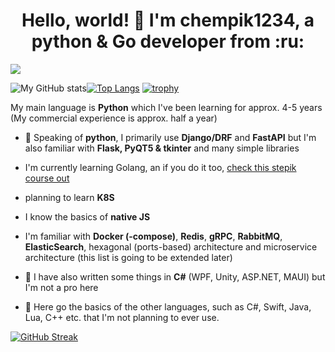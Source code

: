 <h1 align="center">Hello, world! 👋 I'm chempik1234, a python & Go developer from :ru:</h1>

![](https://komarev.com/ghpvc/?username=chempik1234)

![My GitHub stats](https://github-readme-stats.vercel.app/api?username=chempik1234)[![Top Langs](https://github-readme-stats.vercel.app/api/top-langs/?username=chempik1234&layout=compact)](https://github.com/anuraghazra/github-readme-stats)
[![trophy](https://github-profile-trophy.vercel.app/?username=chempik1234)](https://github.com/ryo-ma/github-profile-trophy)

My main language is **Python** which I've been learning for approx. 4-5 years (My commercial experience is approx. half a year)
- :snake: Speaking of **python**, I primarily use **Django/DRF** and **FastAPI** but I'm also familiar with **Flask, PyQT5 & tkinter** and many simple libraries
- I'm currently learning Golang, an if you do it too, [check this stepik course out](https://stepik.org/course/187490)
- planning to learn **K8S**
- I know the basics of **native JS**
- I'm familiar with **Docker (-compose)**, **Redis**, **gRPC**, **RabbitMQ**, **ElasticSearch**, hexagonal (ports-based) architecture and microservice architecture (this list is going to be extended later)
- :nut_and_bolt: I have also written some things in **C#** (WPF, Unity, ASP.NET, MAUI) but I'm not a pro here
  
- 📗 Here go the basics of the other languages, such as C#, Swift, Java, Lua, C++ etc. that I'm not planning to ever use.

[![GitHub Streak](https://github-readme-streak-stats.herokuapp.com/?user=chempik1234)](https://git.io/streak-stats)

